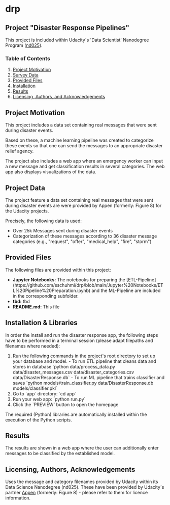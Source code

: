 # drp


## Project "Disaster Response Pipelines"

This project is included within Udacity´s 'Data Scientist' Nanodegree Program ([nd025](https://www.udacity.com/enrollment/nd025)).

### Table of Contents
 
1. [Project Motivation](#motivation)
2. [Survey Data](#surveydata)
3. [Provided Files](#files)
4. [Installation](#installation)
5. [Results](#results)
6. [Licensing, Authors, and Acknowledgements](#licensing)

## Project Motivation <a name="motivation"></a>

This project includes a data set containing real messages that were sent during disaster events. 

Based on these, a machine learning pipeline was created to categorize these events so that one can send the messages to an appropriate disaster relief agency.

The project also includes a web app where an emergency worker can input a new message and get classification results in several categories. The web app also displays visualizations of the data.

## Project Data <a name="project_data"></a>

The project feature a data set containing real messages that were sent during disaster events are were provided by Appen (formerly: Figure 8) for the Udacity projects.

Precisely, the following data is used:
- Over 25k Messages sent during disaster events
- Categorization of these messages according to 36 disaster message categories (e.g., "request", "offer", "medical_help", "fire", "storm")

## Provided Files <a name="files"></a>

The following files are provided within this project:
<ul>
  <li><b>Jupyter Notebooks:</b> The notebooks for preparing the [ETL-Pipeline](https://github.com/sschuhmi/drp/blob/main/Jupyter%20Notebooks/ETL%20Pipeline%20Preparation.ipynb) and the ML-Pipeline are included in the corresponding subfolder.</li>
  <li><b>tbd:</b> tbd</li>
  <li><b>README.md:</b> This file</li>
</ul>

## Installation & Libraries <a name="installation"></a>

In order the install and run the disaster response app, the following steps have to be performed in a terminal session (please adapt filepaths and filenames where needed):
<ol>
  <li>Run the following commands in the project's root directory to set up your database and model.
    - To run ETL pipeline that cleans data and stores in database
        `python data/process_data.py data/disaster_messages.csv data/disaster_categories.csv data/DisasterResponse.db`
    - To run ML pipeline that trains classifier and saves
        `python models/train_classifier.py data/DisasterResponse.db models/classifier.pkl`
  </li>
  <li>Go to `app` directory: `cd app`</li>
  <li>Run your web app: `python run.py`</li>
  <li>Click the `PREVIEW` button to open the homepage</li>
</ol>

The required (Python) libraries are automatically installed within the execution of the Python scripts.

## Results <a name="results"></a>

The results are shown in a web app where the user can additionally enter messages to be classified by the established model.

## Licensing, Authors, Acknowledgements<a name="licensing"></a>

Uses the message and category filenames provided by Udacity within its Data Science Nanodegree (nd025).
These have been provided by Udacity´s partner [Appen](https://www.figure-eight.com/) (formerly: Figure 8) - please refer to them for licence information.
